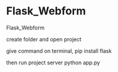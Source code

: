 # Flask_Webform
Flask_Webform

create folder and open project

give command on terminal, pip install flask

then run project server python app.py
